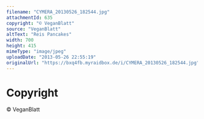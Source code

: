 ```yaml
---
filename: "CYMERA_20130526_182544.jpg"
attachmentId: 635
copyright: "© VeganBlatt"
source: "VeganBlatt"
altText: "Reis Pancakes"
width: 700
height: 415
mimeType: "image/jpeg"
uploadDate: "2013-05-26 22:55:19"
originalUrl: "https://bxq4fb.myraidbox.de/i/CYMERA_20130526_182544.jpg"
---
```


# Copyright

© VeganBlatt
